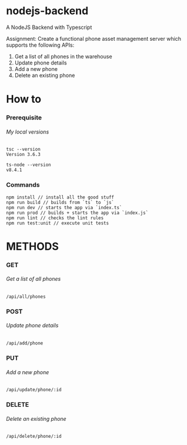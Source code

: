 # nodejs-backend
A NodeJS Backend with Typescript

Assignment: Create a functional phone asset management server which supports the following APIs:
1. Get a list of all phones in the warehouse
2. Update phone details
3. Add a new phone
4. Delete an existing phone

# How to
### Prerequisite
###### My local versions
```
tsc --version
Version 3.6.3

ts-node --version
v8.4.1
```
### Commands
```
npm install // install all the good stuff
npm run build // builds from `ts` to `js`
npm run dev // starts the app via `index.ts`
npm run prod // builds + starts the app via `index.js`
npm run lint // checks the lint rules
npm run test:unit // execute unit tests
```

# METHODS
### GET
###### Get a list of all phones
```
/api/all/phones
```
### POST
###### Update phone details
```
/api/add/phone
```
### PUT
###### Add a new phone
```
/api/update/phone/:id
```
### DELETE
###### Delete an existing phone
```
/api/delete/phone/:id
```
